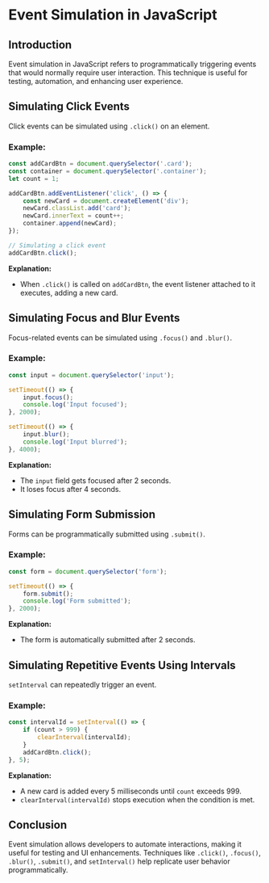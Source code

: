 # Event Simulation in JavaScript

## Introduction
Event simulation in JavaScript refers to programmatically triggering events that would normally require user interaction. This technique is useful for testing, automation, and enhancing user experience.

## Simulating Click Events
Click events can be simulated using `.click()` on an element.

### Example:
```javascript
const addCardBtn = document.querySelector('.card');
const container = document.querySelector('.container');
let count = 1;

addCardBtn.addEventListener('click', () => {
    const newCard = document.createElement('div');
    newCard.classList.add('card');
    newCard.innerText = count++;
    container.append(newCard);
});

// Simulating a click event
addCardBtn.click();
```
**Explanation:**
- When `.click()` is called on `addCardBtn`, the event listener attached to it executes, adding a new card.

## Simulating Focus and Blur Events
Focus-related events can be simulated using `.focus()` and `.blur()`.

### Example:
```javascript
const input = document.querySelector('input');

setTimeout(() => {
    input.focus();
    console.log('Input focused');
}, 2000);

setTimeout(() => {
    input.blur();
    console.log('Input blurred');
}, 4000);
```
**Explanation:**
- The `input` field gets focused after 2 seconds.
- It loses focus after 4 seconds.

## Simulating Form Submission
Forms can be programmatically submitted using `.submit()`.

### Example:
```javascript
const form = document.querySelector('form');

setTimeout(() => {
    form.submit();
    console.log('Form submitted');
}, 2000);
```
**Explanation:**
- The form is automatically submitted after 2 seconds.

## Simulating Repetitive Events Using Intervals
`setInterval` can repeatedly trigger an event.

### Example:
```javascript
const intervalId = setInterval(() => {
    if (count > 999) {
        clearInterval(intervalId);
    }
    addCardBtn.click();
}, 5);
```
**Explanation:**
- A new card is added every 5 milliseconds until `count` exceeds 999.
- `clearInterval(intervalId)` stops execution when the condition is met.

## Conclusion
Event simulation allows developers to automate interactions, making it useful for testing and UI enhancements. Techniques like `.click()`, `.focus()`, `.blur()`, `.submit()`, and `setInterval()` help replicate user behavior programmatically.


